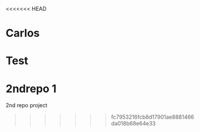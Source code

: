 <<<<<<< HEAD
# Carlos
Test
=======
# 2ndrepo 1
2nd repo project
>>>>>>> fc7953216fcb8d17901ae8881466da018b68e64e33
